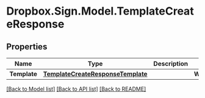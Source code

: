 # Dropbox.Sign.Model.TemplateCreateResponse

## Properties

Name | Type | Description | Notes
------------ | ------------- | ------------- | -------------
**Template** | [**TemplateCreateResponseTemplate**](TemplateCreateResponseTemplate.md) |    | **Warnings** | [**List&lt;WarningResponse&gt;**](WarningResponse.md) |  _t__WarningResponse::LIST_DESCRIPTION  | [optional] 

[[Back to Model list]](../README.md#documentation-for-models) [[Back to API list]](../README.md#documentation-for-api-endpoints) [[Back to README]](../README.md)


